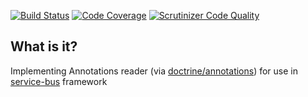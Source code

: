 [![Build Status](https://travis-ci.org/php-service-bus/annotations-reader.svg?branch=master)](https://travis-ci.org/php-service-bus/annotations-reader)
[![Code Coverage](https://scrutinizer-ci.com/g/php-service-bus/annotations-reader/badges/coverage.png?b=master)](https://scrutinizer-ci.com/g/php-service-bus/annotations-reader/?branch=master)
[![Scrutinizer Code Quality](https://scrutinizer-ci.com/g/php-service-bus/annotations-reader/badges/quality-score.png?b=master)](https://scrutinizer-ci.com/g/php-service-bus/annotations-reader/?branch=master)

## What is it?

Implementing Annotations reader (via [doctrine/annotations](https://github.com/doctrine/annotations)) for use in [service-bus](https://github.com/php-service-bus/service-bus) framework
